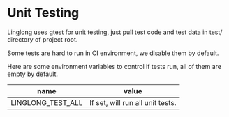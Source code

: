 # Unit Testing

Linglong uses gtest for unit testing, just pull test code and test data in test/ directory of project root.

Some tests are hard to run in CI environment, we disable them by default.

Here are some environment variables to control if tests run, all of them are empty by default.

| name              | value                            |
| ----------------- | -------------------------------- |
| LINGLONG_TEST_ALL | If set, will run all unit tests. |
